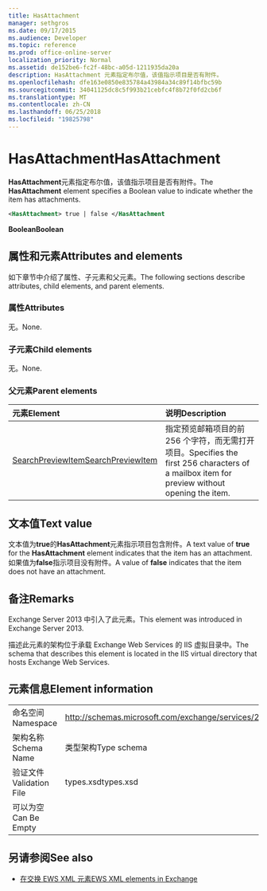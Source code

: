 ```yaml
---
title: HasAttachment
manager: sethgros
ms.date: 09/17/2015
ms.audience: Developer
ms.topic: reference
ms.prod: office-online-server
localization_priority: Normal
ms.assetid: de152be6-fc2f-48bc-a05d-1211935da20a
description: HasAttachment 元素指定布尔值，该值指示项目是否有附件。
ms.openlocfilehash: dfe163e0850e835784a43984a34c89f14bfbc59b
ms.sourcegitcommit: 34041125dc8c5f993b21cebfc4f8b72f0fd2cb6f
ms.translationtype: MT
ms.contentlocale: zh-CN
ms.lasthandoff: 06/25/2018
ms.locfileid: "19825798"
---
```

# <a name="hasattachment"></a><span data-ttu-id="d042d-103">HasAttachment</span><span class="sxs-lookup"><span data-stu-id="d042d-103">HasAttachment</span></span>

<span data-ttu-id="d042d-104">**HasAttachment**元素指定布尔值，该值指示项目是否有附件。</span><span class="sxs-lookup"><span data-stu-id="d042d-104">The **HasAttachment** element specifies a Boolean value to indicate whether the item has attachments.</span></span> 
  
```XML
<HasAttachment> true | false </HasAttachment
```

 <span data-ttu-id="d042d-105">**Boolean**</span><span class="sxs-lookup"><span data-stu-id="d042d-105">**Boolean**</span></span>
## <a name="attributes-and-elements"></a><span data-ttu-id="d042d-106">属性和元素</span><span class="sxs-lookup"><span data-stu-id="d042d-106">Attributes and elements</span></span>

<span data-ttu-id="d042d-107">如下章节中介绍了属性、子元素和父元素。</span><span class="sxs-lookup"><span data-stu-id="d042d-107">The following sections describe attributes, child elements, and parent elements.</span></span>
  
### <a name="attributes"></a><span data-ttu-id="d042d-108">属性</span><span class="sxs-lookup"><span data-stu-id="d042d-108">Attributes</span></span>

<span data-ttu-id="d042d-109">无。</span><span class="sxs-lookup"><span data-stu-id="d042d-109">None.</span></span>
  
### <a name="child-elements"></a><span data-ttu-id="d042d-110">子元素</span><span class="sxs-lookup"><span data-stu-id="d042d-110">Child elements</span></span>

<span data-ttu-id="d042d-111">无。</span><span class="sxs-lookup"><span data-stu-id="d042d-111">None.</span></span>
  
### <a name="parent-elements"></a><span data-ttu-id="d042d-112">父元素</span><span class="sxs-lookup"><span data-stu-id="d042d-112">Parent elements</span></span>

|<span data-ttu-id="d042d-113">**元素**</span><span class="sxs-lookup"><span data-stu-id="d042d-113">**Element**</span></span>|<span data-ttu-id="d042d-114">**说明**</span><span class="sxs-lookup"><span data-stu-id="d042d-114">**Description**</span></span>|
|:-----|:-----|
|[<span data-ttu-id="d042d-115">SearchPreviewItem</span><span class="sxs-lookup"><span data-stu-id="d042d-115">SearchPreviewItem</span></span>](searchpreviewitem.md) <br/> |<span data-ttu-id="d042d-116">指定预览邮箱项目的前 256 个字符，而无需打开项目。</span><span class="sxs-lookup"><span data-stu-id="d042d-116">Specifies the first 256 characters of a mailbox item for preview without opening the item.</span></span>  <br/> |
   
## <a name="text-value"></a><span data-ttu-id="d042d-117">文本值</span><span class="sxs-lookup"><span data-stu-id="d042d-117">Text value</span></span>

<span data-ttu-id="d042d-118">文本值为**true**的**HasAttachment**元素指示项目包含附件。</span><span class="sxs-lookup"><span data-stu-id="d042d-118">A text value of **true** for the **HasAttachment** element indicates that the item has an attachment.</span></span> <span data-ttu-id="d042d-119">如果值为**false**指示项目没有附件。</span><span class="sxs-lookup"><span data-stu-id="d042d-119">A value of **false** indicates that the item does not have an attachment.</span></span> 
  
## <a name="remarks"></a><span data-ttu-id="d042d-120">备注</span><span class="sxs-lookup"><span data-stu-id="d042d-120">Remarks</span></span>

<span data-ttu-id="d042d-121">Exchange Server 2013 中引入了此元素。</span><span class="sxs-lookup"><span data-stu-id="d042d-121">This element was introduced in Exchange Server 2013.</span></span>
  
<span data-ttu-id="d042d-122">描述此元素的架构位于承载 Exchange Web Services 的 IIS 虚拟目录中。</span><span class="sxs-lookup"><span data-stu-id="d042d-122">The schema that describes this element is located in the IIS virtual directory that hosts Exchange Web Services.</span></span>
  
## <a name="element-information"></a><span data-ttu-id="d042d-123">元素信息</span><span class="sxs-lookup"><span data-stu-id="d042d-123">Element information</span></span>

|||
|:-----|:-----|
|<span data-ttu-id="d042d-124">命名空间</span><span class="sxs-lookup"><span data-stu-id="d042d-124">Namespace</span></span>  <br/> |http://schemas.microsoft.com/exchange/services/2006/types  <br/> |
|<span data-ttu-id="d042d-125">架构名称</span><span class="sxs-lookup"><span data-stu-id="d042d-125">Schema Name</span></span>  <br/> |<span data-ttu-id="d042d-126">类型架构</span><span class="sxs-lookup"><span data-stu-id="d042d-126">Type schema</span></span>  <br/> |
|<span data-ttu-id="d042d-127">验证文件</span><span class="sxs-lookup"><span data-stu-id="d042d-127">Validation File</span></span>  <br/> |<span data-ttu-id="d042d-128">types.xsd</span><span class="sxs-lookup"><span data-stu-id="d042d-128">types.xsd</span></span>  <br/> |
|<span data-ttu-id="d042d-129">可以为空</span><span class="sxs-lookup"><span data-stu-id="d042d-129">Can Be Empty</span></span>  <br/> ||
   
## <a name="see-also"></a><span data-ttu-id="d042d-130">另请参阅</span><span class="sxs-lookup"><span data-stu-id="d042d-130">See also</span></span>



- [<span data-ttu-id="d042d-131">在交换 EWS XML 元素</span><span class="sxs-lookup"><span data-stu-id="d042d-131">EWS XML elements in Exchange</span></span>](ews-xml-elements-in-exchange.md)

